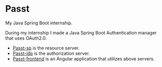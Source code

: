 # Passt
My Java Spring Boot internship.

During my internship I made a Java Spring Boot Authentication manager that uses OAuth2.0.

- [Passt-sp](Passt-sp/Readme.md) is the resource server.
- [Passt-idp](Passt-idp/Readme.md) is the authorization server.
- [Passt-frontend](Passt-frontend/Readme.md) is an Angular application that utilizes above servers.
